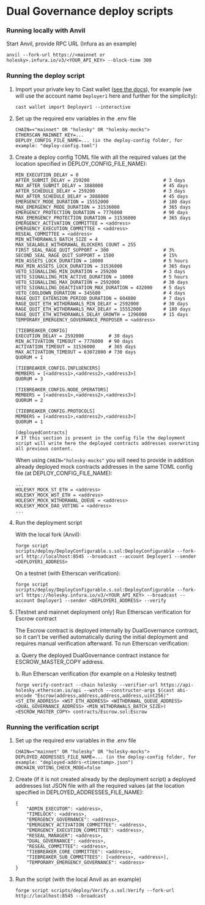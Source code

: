 # Dual Governance deploy scripts

### Running locally with Anvil

Start Anvil, provide RPC URL (Infura as an example)
```
anvil --fork-url https://<mainnet or holesky>.infura.io/v3/<YOUR_API_KEY> --block-time 300
```

### Running the deploy script

1. Import your private key to Cast wallet ([see the docs](https://book.getfoundry.sh/reference/cast/cast-wallet-import)), for example (we will use the account name `Deployer1` here and further for the simplicity):

    ```
    cast wallet import Deployer1 --interactive
    ```

2. Set up the required env variables in the .env file

    ```
    CHAIN=<"mainnet" OR "holesky" OR "holesky-mocks">
    ETHERSCAN_MAINNET_KEY=...
    DEPLOY_CONFIG_FILE_NAME=... (in the deploy-config folder, for example: "deploy-config.toml")
    ```

3. Create a deploy config TOML file with all the required values (at the location specified in DEPLOY_CONFIG_FILE_NAME):
    ```
    MIN_EXECUTION_DELAY = 0
    AFTER_SUBMIT_DELAY = 259200                           # 3 days
    MAX_AFTER_SUBMIT_DELAY = 3888000                      # 45 days
    AFTER_SCHEDULE_DELAY = 259200                         # 3 days
    MAX_AFTER_SCHEDULE_DELAY = 3888000                    # 45 days
    EMERGENCY_MODE_DURATION = 15552000                    # 180 days
    MAX_EMERGENCY_MODE_DURATION = 31536000                # 365 days
    EMERGENCY_PROTECTION_DURATION = 7776000               # 90 days
    MAX_EMERGENCY_PROTECTION_DURATION = 31536000          # 365 days
    EMERGENCY_ACTIVATION_COMMITTEE = <address>
    EMERGENCY_EXECUTION_COMMITTEE = <address>
    RESEAL_COMMITTEE = <address>
    MIN_WITHDRAWALS_BATCH_SIZE = 4
    MAX_SEALABLE_WITHDRAWAL_BLOCKERS_COUNT = 255
    FIRST_SEAL_RAGE_QUIT_SUPPORT = 300                    # 3%
    SECOND_SEAL_RAGE_QUIT_SUPPORT = 1500                  # 15%
    MIN_ASSETS_LOCK_DURATION = 18000                      # 5 hours
    MAX_MIN_ASSETS_LOCK_DURATION = 31536000               # 365 days
    VETO_SIGNALLING_MIN_DURATION = 259200                 # 3 days
    VETO_SIGNALLING_MIN_ACTIVE_DURATION = 18000           # 5 hours
    VETO_SIGNALLING_MAX_DURATION = 2592000                # 30 days
    VETO_SIGNALLING_DEACTIVATION_MAX_DURATION = 432000    # 5 days
    VETO_COOLDOWN_DURATION = 345600                       # 4 days
    RAGE_QUIT_EXTENSION_PERIOD_DURATION = 604800          # 7 days
    RAGE_QUIT_ETH_WITHDRAWALS_MIN_DELAY = 2592000         # 30 days
    RAGE_QUIT_ETH_WITHDRAWALS_MAX_DELAY = 15552000        # 180 days
    RAGE_QUIT_ETH_WITHDRAWALS_DELAY_GROWTH = 1296000      # 15 days
    TEMPORARY_EMERGENCY_GOVERNANCE_PROPOSER = <address>

    [TIEBREAKER_CONFIG]
    EXECUTION_DELAY = 2592000         # 30 days
    MIN_ACTIVATION_TIMEOUT = 7776000  # 90 days
    ACTIVATION_TIMEOUT = 31536000     # 365 days
    MAX_ACTIVATION_TIMEOUT = 63072000 # 730 days
    QUORUM = 1

    [TIEBREAKER_CONFIG.INFLUENCERS]
    MEMBERS = [<address1>,<address2>,<address3>]
    QUORUM = 3

    [TIEBREAKER_CONFIG.NODE_OPERATORS]
    MEMBERS = [<address1>,<address2>,<address3>]
    QUORUM = 2

    [TIEBREAKER_CONFIG.PROTOCOLS]
    MEMBERS = [<address1>,<address2>,<address3>]
    QUORUM = 1

    [deployedContracts]
    # If this section is present in the config file the deployment script will write here the deployed contracts addresses overwriting all previous content.
    ```

    When using `CHAIN="holesky-mocks"` you will need to provide in addition already deployed mock contracts addresses in the same TOML config file (at DEPLOY_CONFIG_FILE_NAME):
    
    ```
    ...
    HOLESKY_MOCK_ST_ETH = <address>
    HOLESKY_MOCK_WST_ETH = <address>
    HOLESKY_MOCK_WITHDRAWAL_QUEUE = <address>
    HOLESKY_MOCK_DAO_VOTING = <address>
    ...
    ```

4. Run the deployment script

    With the local fork (Anvil):
    ```
    forge script scripts/deploy/DeployConfigurable.s.sol:DeployConfigurable --fork-url http://localhost:8545 --broadcast --account Deployer1 --sender <DEPLOYER1_ADDRESS>
    ```

    On a testnet (with Etherscan verification):
    ```
    forge script scripts/deploy/DeployConfigurable.s.sol:DeployConfigurable --fork-url https://holesky.infura.io/v3/<YOUR_API_KEY> --broadcast --account Deployer1 --sender <DEPLOYER1_ADDRESS> --verify
    ```

5. [Testnet and mainnet deployment only] Run Etherscan verification for Escrow contract

    The Escrow contract is deployed internally by DualGovernance contract, so it can't be verified automatically during the initial deployment and requires manual verification afterward. To run Etherscan verification:

    a. Query the deployed DualGovernance contract instance for ESCROW_MASTER_COPY address.

    b. Run Etherscan verification (for example on a Holesky testnet)

    ```
    forge verify-contract --chain holesky --verifier-url https://api-holesky.etherscan.io/api --watch --constructor-args $(cast abi-encode "Escrow(address,address,address,address,uint256)" <ST_ETH_ADDRESS> <WST_ETH_ADDRESS> <WITHDRAWAL_QUEUE_ADDRESS> <DUAL_GOVERNANCE_ADDRESS> <MIN_WITHDRAWALS_BATCH_SIZE>) <ESCROW_MASTER_COPY> contracts/Escrow.sol:Escrow
    ```

### Running the verification script

1. Set up the required env variables in the .env file

    ```
    CHAIN=<"mainnet" OR "holesky" OR "holesky-mocks">
    DEPLOYED_ADDRESSES_FILE_NAME=... (in the deploy-config folder, for example: "deployed-addrs-<timestamp>.json")
    ONCHAIN_VOTING_CHECK_MODE=false
    ```

2. Create (if it is not created already by the deployment script) a deployed addresses list JSON file with all the required values (at the location specified in DEPLOYED_ADDRESSES_FILE_NAME):

    ```
    {
        "ADMIN_EXECUTOR": <address>,
        "TIMELOCK": <address>,
        "EMERGENCY_GOVERNANCE": <address>,
        "EMERGENCY_ACTIVATION_COMMITTEE": <address>,
        "EMERGENCY_EXECUTION_COMMITTEE": <address>,
        "RESEAL_MANAGER": <address>,
        "DUAL_GOVERNANCE": <address>,
        "RESEAL_COMMITTEE": <address>,
        "TIEBREAKER_CORE_COMMITTEE": <address>,
        "TIEBREAKER_SUB_COMMITTEES": [<address>, <address>],
        "TEMPORARY_EMERGENCY_GOVERNANCE": <address>
    }
    ```

3. Run the script (with the local Anvil as an example)

    ```
    forge script scripts/deploy/Verify.s.sol:Verify --fork-url http://localhost:8545 --broadcast
    ```
